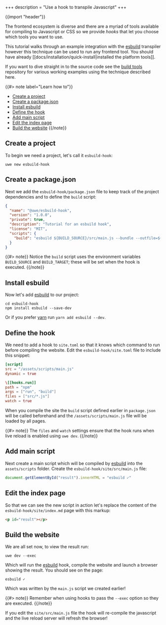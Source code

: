 +++
description = "Use a hook to transpile Javascript"
+++

{{import "header"}}

The frontend ecosystem is diverse and there are a myriad of tools available for compiling to Javascript or CSS so we provide *hooks* that let you choose which tools you want to use.

This tutorial walks through an example integration with the [esbuild][] transpiler however this technique can be used to run any frontend tool. You should have already [[docs/installation/quick-install|installed the platform tools]].

If you want to dive straight in to the source code see the [build tools][] repository for various working examples using the technique described here.

{{#> note label="Learn how to"}}
* [Create a project](#create-a-project)
* [Create a package.json](#create-a-package-json)
* [Install esbuild](#install-esbuild)
* [Define the hook](#define-the-hook)
* [Add main script](#add-main-script)
* [Edit the index page](#edit-the-index-page)
* [Build the website](#build-the-website)
{{/note}}

## Create a project

To begin we need a project, let's call it `esbuild-hook`:

```
uwe new esbuild-hook
```

## Create a package.json

Next we add the `esbuild-hook/package.json` file to keep track of the project dependencies and to define the `build` script:

```json
{
  "name": "@uwe/esbuild-hook",
  "version": "1.0.0",
  "private": true,
  "description": "Tutorial for an esbuild hook",
  "license": "MIT",
  "scripts": {
    "build": "esbuild ${BUILD_SOURCE}/src/main.js --bundle --outfile=${BUILD_TARGET}/assets/scripts/main.js"
  }
}
```

{{#> note}}
Notice the `build` script uses the environment variables `BUILD_SOURCE` and `BUILD_TARGET`; these will be set when the hook is executed.
{{/note}}

## Install esbuild

Now let's add [esbuild][] to our project:

```
cd esbuild-hook
npm install esbuild --save-dev
```

Or if you prefer [yarn][] run `yarn add esbuild --dev`.

## Define the hook

We need to add a hook to `site.toml` so that it knows which command to run before compiling the website. Edit the `esbuild-hook/site.toml` file to include this snippet:

```toml
[script]
src = "/assets/scripts/main.js"
dynamic = true

\[[hooks.run]]
path = "npm"
args = ["run", "build"]
files = ["src/*.js"]
watch = true
```

When you compile the site the `build` script defined earlier in `package.json` will be called beforehand and the `/assets/scripts/main.js` file will be loaded by all pages.

{{#> note}}
The `files` and `watch` settings ensure that the hook runs when live reload is enabled using `uwe dev`.
{{/note}}

## Add main script

Next create a main script which will be compiled by [esbuild][] into the `assets/scripts` folder. Create the `esbuild-hook/site/src/main.js` file:

```js
document.getElementById("result").innerHTML = "esbuild ✓"
```

## Edit the index page

So that we can see the new script in action let's replace the content of the `esbuild-hook/site/index.md` page with this markup:

```html
<p id="result"></p>
```

## Build the website

We are all set now, to view the result run:

```
uwe dev --exec
```

Which will run the [esbuild][] hook, compile the website and launch a browser showing the result. You should see on the page:

```
esbuild ✓
```

Which was written by the `main.js` script we created earlier!

{{#> note}}
Remember when using hooks to pass the `--exec` option so they are executed.
{{/note}}

If you edit the `site/src/main.js` file the hook will re-compile the javascript and the live reload server will refresh the browser!

[build tools]: https://github.com/uwe-app/build-tools
[esbuild]: https://esbuild.github.io/
[yarn]: https://yarnpkg.com/
